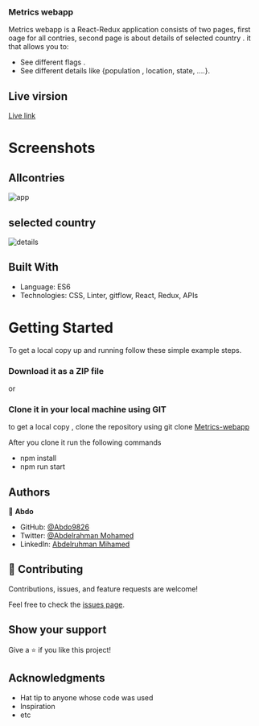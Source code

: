 ### Metrics webapp

Metrics webapp is a React-Redux application consists of two pages, first oage for all contries, second page is about details of selected country . it that allows you to:

- See different flags .
- See different details like {population , location, state, ....}.

## Live virsion 
[Live link](https://62e1af14570c7107185ee91d--chic-pixie-431455.netlify.app/)


# Screenshots


## Allcontries
![app](https://user-images.githubusercontent.com/102296263/181366507-22c6d5ad-83c4-48bd-b488-d526d86209eb.PNG)

## selected country 
![details](https://user-images.githubusercontent.com/102296263/181368559-d3293f26-99c2-4294-b23f-c701592fd90f.PNG)





## Built With

- Language: ES6
- Technologies: CSS, Linter, gitflow, React, Redux, APIs


# Getting Started

To get a local copy up and running follow these simple example steps.

### Download it as a ZIP file
or

### Clone it in your local machine using GIT
to get a local copy , clone the repository using git clone
[Metrics-webapp](https://github.com/Abdo9826/Metrics-webapp)

After you clone it run  the following commands

 - npm install
- npm run start

## Authors



👤 **Abdo**

- GitHub: [@Abdo9826](https://github.com/Abdo9826)
- Twitter: [@Abdelrahman Mohamed](https://twitter.com/abodyalex1)
- LinkedIn: [Abdelruhman Mihamed](https://www.linkedin.com/in/abdelruhman-mihamed-a42667179/)

## 🤝 Contributing

Contributions, issues, and feature requests are welcome!

Feel free to check the [issues page](../../issues/).

## Show your support

Give a ⭐️ if you like this project!

## Acknowledgments

- Hat tip to anyone whose code was used
- Inspiration
- etc
